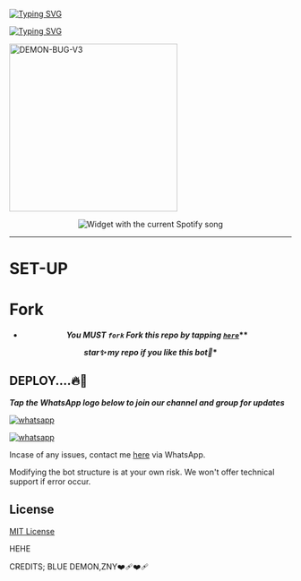 [![Typing SVG](https://readme-typing-svg.herokuapp.com?font=Fira+Code&weight=600&size=25&pause=1000&width=435&lines=THANK+FOR+VISITING+MY+REPO)](https://git.io/typing-svg)

[![Typing SVG](https://readme-typing-svg.herokuapp.com?font=&weight=608&pause=1000&color=F7A546&width=435&lines=FORK+AND+STAR+THIS+REPOSITORY+)](https://git.io/typing-svg)


<a href="https://whatsapp.com/channel/0029Vah3fKtCnA7oMPTPJm1h">
  <img alt="DEMON-BUG-V3" height="300" src="https://l.top4top.io/p_32188bbq00.jpg">
</a>
</p>
  <div align="center">
  <img src="https://spogit.vercel.app/api?theme=dark&rainbow=true&scan=true" alt="Widget with the current Spotify song"  />
</div>


---


 # SET-UP

 # Fork

<h4 align="center">   

- *You MUST `fork` Fork this repo by tapping  [`here`](https://github.com/ZIXtechex/BLUEXDEMON/fork)***

*star✨ my repo if you like this bot🤖**


## DEPLOY....🔥🎯



***Tap the WhatsApp logo below to join our channel and group for updates***

<p align="left">
  <a aria-label="Join our channel for updates" href="https://whatsapp.com/channel/0029VajvAYL7YScvdKu2dA1r" target="_blank">
    <img alt="whatsapp" src="https://img.shields.io/badge/CHANNEL-25D366?style=for-the-badge&logo=whatsapp&logoColor=white" />
  </a>

<p align="left">
  <a aria-label="Join our group for updates" href="https://chat.whatsapp.com/GC5e2ptmzih75n2hB5b9tr" target="_blank">
    <img alt="whatsapp" src="https://img.shields.io/badge/WA GROUP-25D366?style=for-the-badge&logo=whatsapp&logoColor=white" />
  </a>


Incase of any issues, contact me  [here](https://wa.me/254736453394) via WhatsApp.

Modifying the bot structure is at your own risk. We won't offer technical support if error occur.


## License

[MIT License](https://github.com/BLUEXDEMONl/BLUEXDEMON/blob/main/LICENSE)

HEHE

CREDITS; BLUE DEMON,ZNY❤️‍🩹❤️‍🩹
